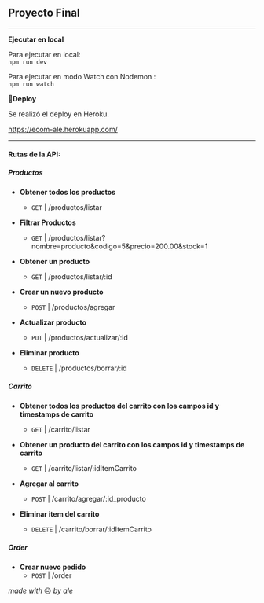 ## Proyecto Final

---

**Ejecutar en local**

Para ejecutar en local:  
`npm run dev`

Para ejecutar en modo Watch con Nodemon :  
`npm run watch`



**:rocket:Deploy**

Se realizó el deploy en Heroku.

https://ecom-ale.herokuapp.com/

---

#### Rutas de la API:

##### Productos

- **Obtener todos los productos**

  - `GET` | /productos/listar

- **Filtrar Productos**

  - `GET` | /productos/listar?nombre=producto&codigo=5&precio=200.00&stock=1

- **Obtener un producto**

  - `GET` | /productos/listar/:id

- **Crear un nuevo producto**

  - `POST` | /productos/agregar

- **Actualizar producto**

  - `PUT` | /productos/actualizar/:id

- **Eliminar producto**
  - `DELETE` | /productos/borrar/:id

##### Carrito

- **Obtener todos los productos del carrito con los campos id y timestamps de carrito**
  - `GET` | /carrito/listar

- **Obtener un producto del carrito con los campos id y timestamps de carrito**

  - `GET` | /carrito/listar/:idItemCarrito

- **Agregar al carrito**

  - `POST` | /carrito/agregar/:id_producto

- **Eliminar item del carrito**
  - `DELETE` | /carrito/borrar/:idItemCarrito

##### Order

- **Crear nuevo pedido**
  - `POST` | /order

_made with_ :persevere: _by ale_
